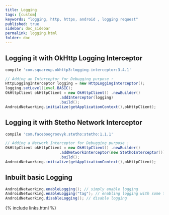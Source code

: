 ```yaml
---
title: Logging
tags: [custom]
keywords: "logging, http, https, android , logging request"
published: true
sidebar: doc_sidebar
permalink: logging.html
folder: doc
---
```


## Logging it with OkHttp Logging Interceptor
```groovy
compile 'com.squareup.okhttp3:logging-interceptor:3.4.1'
```

```java
// Adding an Interceptor for Debugging purpose :
HttpLoggingInterceptor logging = new HttpLoggingInterceptor();
logging.setLevel(Level.BASIC);
OkHttpClient okHttpClient = new OkHttpClient() .newBuilder()
                        .addInterceptor(logging)
                        .build();
AndroidNetworking.initialize(getApplicationContext(),okHttpClient);                       
```

## Logging it with Stetho Network Interceptor
```groovy
compile 'com.faceboogroovyk.stetho:stetho:1.1.1'
```

```java
// Adding a Network Interceptor for Debugging purpose :
OkHttpClient okHttpClient = new OkHttpClient() .newBuilder()
                        .addNetworkInterceptor(new StethoInterceptor())
                        .build();
AndroidNetworking.initialize(getApplicationContext(),okHttpClient);                        
```


## Inbuilt basic Logging
```java
AndroidNetworking.enableLogging(); // simply enable logging
AndroidNetworking.enableLogging("tag"); // enabling logging with some tag
AndroidNetworking.disableLogging(); // disable logging
```



{% include links.html %}
